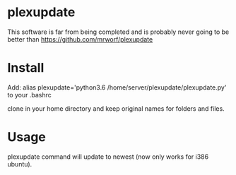 # plexupdate
This software is far from being completed and is probably never going to be better than https://github.com/mrworf/plexupdate

# Install

Add: alias plexupdate='python3.6 /home/server/plexupdate/plexupdate.py'
to your .bashrc

clone in your home directory and keep original names for folders and files.

# Usage

plexupdate command will update to newest (now only works for i386 ubuntu).
